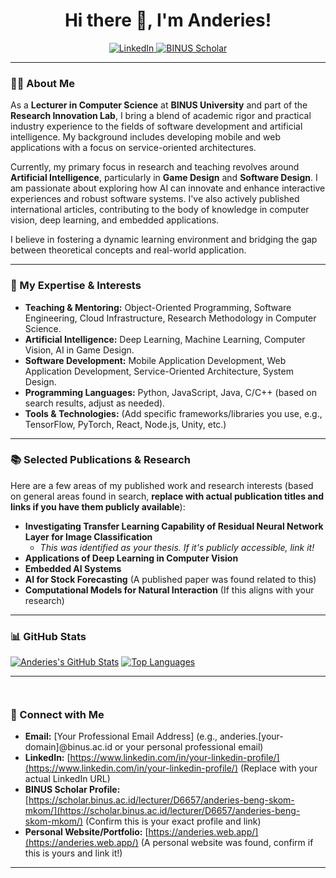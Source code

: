 <h1 align="center">Hi there 👋, I'm Anderies!</h1>

<p align="center">
  <a href="https://www.linkedin.com/in/your-linkedin-profile/" target="_blank">
    <img src="https://img.shields.io/badge/LinkedIn-0077B5?style=for-the-badge&logo=linkedin&logoColor=white" alt="LinkedIn" />
  </a>
  <a href="https://scholar.binus.ac.id/lecturer/D6657/anderies-beng-skom-mkom/" target="_blank">
    <img src="https://img.shields.io/badge/BINUS%20Scholar-002D62?style=for-the-badge&logo=data%3Aimage%2Fsvg%2Bxml%3Bbase64%2CPHN2ZyB2aWV3Qm94PSIwIDAgMjQgMjQiIHhtbG5zPSJodHRwOi8vd3d3LnczLm9yZy8yMDAwL3N2ZyI%2BIHxwYXRoIGZpbGw9IiNGRkZGRkYiIGQ9Ik0zLDUuNzVoMy42M2w2LjE1LDEyLjU1TDE5LDE2Ljk5VjUuNzVINjAyLjEzQzIyLDUuNzUgMjEsNS45IDIxLDYuNTRWMjAuNzljMCwwLjQ4LTAuMTMsMC44Mi0wLjM5LDEuMDRjLTAuMjYsMC4yMi0wLjYzLDAuMzgtMS4xMSwwLjQ4Yy0wLjQ4LDAuMS0xLjI0LDAuMTUtMi4yOSwwLjE1SDExLjA5Yy0wLjkyLDAtMS42NS0wLjA1LTIuMjEtMC4xNWMtMC41Ny0wLjEtMC45MS0wLjI2LTEuMDUtMC40NGMtMC4xNS0wLjE4LTAuMjgtMC40My0wLjQtMC43NVY1Ljc1WiIvPjwvc3ZnPg%3D%3D&logoColor=white" alt="BINUS Scholar" />
  </a>
  </p>

---

### 👨‍💻 About Me

As a **Lecturer in Computer Science** at **BINUS University** and part of the **Research Innovation Lab**, I bring a blend of academic rigor and practical industry experience to the fields of software development and artificial intelligence. My background includes developing mobile and web applications with a focus on service-oriented architectures.

Currently, my primary focus in research and teaching revolves around **Artificial Intelligence**, particularly in **Game Design** and **Software Design**. I am passionate about exploring how AI can innovate and enhance interactive experiences and robust software systems. I've also actively published international articles, contributing to the body of knowledge in computer vision, deep learning, and embedded applications.

I believe in fostering a dynamic learning environment and bridging the gap between theoretical concepts and real-world application.

---

### 🚀 My Expertise & Interests

* **Teaching & Mentoring:** Object-Oriented Programming, Software Engineering, Cloud Infrastructure, Research Methodology in Computer Science.
* **Artificial Intelligence:** Deep Learning, Machine Learning, Computer Vision, AI in Game Design.
* **Software Development:** Mobile Application Development, Web Application Development, Service-Oriented Architecture, System Design.
* **Programming Languages:** Python, JavaScript, Java, C/C++ (based on search results, adjust as needed).
* **Tools & Technologies:** (Add specific frameworks/libraries you use, e.g., TensorFlow, PyTorch, React, Node.js, Unity, etc.)

---

### 📚 Selected Publications & Research

Here are a few areas of my published work and research interests (based on general areas found in search, **replace with actual publication titles and links if you have them publicly available**):

* **Investigating Transfer Learning Capability of Residual Neural Network Layer for Image Classification**
    * *This was identified as your thesis. If it's publicly accessible, link it!*
* **Applications of Deep Learning in Computer Vision**
* **Embedded AI Systems**
* **AI for Stock Forecasting** (A published paper was found related to this)
* **Computational Models for Natural Interaction** (If this aligns with your research)

---

### 📊 GitHub Stats

[![Anderies's GitHub Stats](https://github-readme-stats.vercel.app/api?username=Anderies&show_icons=true&theme=nord)](https://github.com/anuraghazra/github-readme-stats)
[![Top Languages](https://github-readme-stats.vercel.app/api/top-langs/?username=Anderies&layout=compact&theme=nord)](https://github.com/anuraghazra/github-readme-stats)

---

` `


### 🤝 Connect with Me

* **Email:** [Your Professional Email Address] (e.g., anderies.[your-domain]@binus.ac.id or your personal professional email)
* **LinkedIn:** [https://www.linkedin.com/in/your-linkedin-profile/](https://www.linkedin.com/in/your-linkedin-profile/) (Replace with your actual LinkedIn URL)
* **BINUS Scholar Profile:** [https://scholar.binus.ac.id/lecturer/D6657/anderies-beng-skom-mkom/](https://scholar.binus.ac.id/lecturer/D6657/anderies-beng-skom-mkom/) (Confirm this is your exact profile and link)
* **Personal Website/Portfolio:** [https://anderies.web.app/](https://anderies.web.app/) (A personal website was found, confirm if this is yours and link it!)

---
